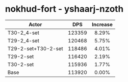 # nokhud-fort - yshaarj-nzoth
| Actor | DPS | Increase |
|---|:---:|:---:|
|T30-2_4-set|123359|8.29%|
|T29-2_4-set|120468|5.75%|
|T29-2-set+T30-2-set|118486|4.01%|
|T29-2-set|116420|2.19%|
|T30-2-set|115936|1.77%|
|Base|113920|0.00%|
